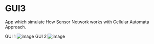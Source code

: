 # GUI3
App which simulate How Sensor Network works with Cellular Automata Approach.

GUI 1
![image](https://user-images.githubusercontent.com/49954039/163233476-d5fe95f0-c708-4fb6-80cf-2ca9c6a47543.png)
GUI 2
![image](https://user-images.githubusercontent.com/49954039/163233605-e364729b-d62e-475d-ac3b-f956d05c0eab.png)
